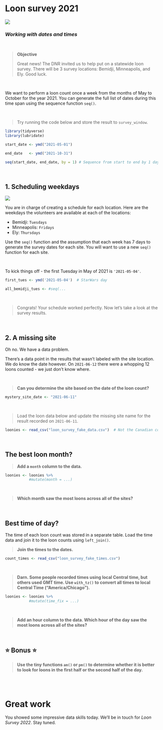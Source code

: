 Loon survey 2021
================

![](https://abcbirds.org/wp-content/uploads/2020/03/common-loon-for-blog.jpg)

### *Working with dates and times*

<br>

> **Objective**
> 
> Great news\! The DNR invited us to help put on a statewide loon
> survey. There will be 3 survey locations: Bemidji, Minneapolis, and
> Ely. Good luck.

<br>

We want to perform a loon count once a week from the months of May to
October for the year 2021. You can generate the full list of dates
during this time span using the sequence function `seq()`.

<br>

> Try running the code below and store the result to `survey_window`.

``` r
library(tidyverse)
library(lubridate)

start_date <- ymd("2021-05-01")

end_date   <- ymd("2021-10-31")

seq(start_date, end_date, by = 1) # Sequence from start to end by 1 day
```

<br>

## 1. Scheduling weekdays

![](https://cdn.iconscout.com/icon/free/png-128/calendar-1562-518053.png)

You are in charge of creating a schedule for each location. Here are the
weekdays the volunteers are available at each of the locations:

  - Bemidji: `Tuesdays`
  - Minneapolis: `Fridays`
  - Ely: `Thursdays`

Use the `seq()` function and the assumption that each week has 7 days to
generate the survey dates for each site. You will want to use a new
`seq()` function for each site.

<br>

To kick things off - the first Tuesday in May of 2021 is `'2021-05-04'`.

``` r
first_tues <- ymd('2021-05-04')  # StarWars day

all_bemidji_tues <- #seq(...
```

<br>

> Congrats\! Your schedule worked perfectly. Now let’s take a look at the
survey results.

<br>

## 2. A missing site

Oh no. We have a data problem.

There’s a data point in the results that wasn’t labeled with the site
location. We do know the date however. On `2021-06-12` there were a
whopping 12 loons counted - we just don’t know where.

<br>

> **Can you determine the site based on the date of the loon count?**

``` r
mystery_site_date <- "2021-06-11"
```

<br>

> Load the loon data below and update the missing site name for the
> result recorded on
`2021-06-11`.

``` r
loonies <- read_csv("loon_survey_fake_data.csv")  # Not the Canadian coin
```

<br>

## The best loon month?

> **Add a `month` column to the data.**

``` r
loonies <- loonies %>%
           #mutate(month = ...)
```

<br>

> **Which month saw the most loons across all of the sites?**

<br>

## Best time of day?

The time of each loon count was stored in a separate table. Load the
time data and join it to the loon counts using `left_join()`.

> **Join the times to the dates.**

``` r
count_times <- read_csv("loon_survey_fake_times.csv")
```

<br>

> **Darn. Some people recorded times using local Central time, but
> others used GMT time. Use `with_tz()` to convert all times to local
> Central Time (“America/Chicago”).**

``` r
loonies <- loonies %>%
           #mutate(time_fix = ...)
```

<br>

> **Add an hour column to the data. Which hour of the day saw the most
> loons across all of the sites?**

<br>

## :star: Bonus :star:

> **Use the tiny functions `am()` or `pm()` to determine whether it is
> better to look for loons in the first half or the second half of the
> day.**

<br><br>

# Great work

You showed some impressive data skills today. We’ll be in touch for *Loon Survey 2022*. Stay tuned.

##
